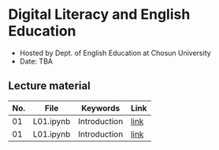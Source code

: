 # Digital Literacy and English Education

- Hosted by Dept. of English Education at Chosun University
- Date: TBA

## Lecture material

|No.|File|Keywords|Link|
|--|--|--|--|
|01|L01.ipynb|Introduction|[link]()|
|01|L01.ipynb|Introduction|[link]()|


